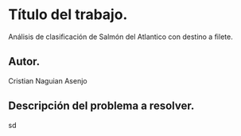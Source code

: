 # Título del trabajo.
Análisis de clasificación de Salmón del Atlantico con destino a filete.

## Autor.
Cristian Naguian Asenjo

## Descripción del problema a resolver.

sd
